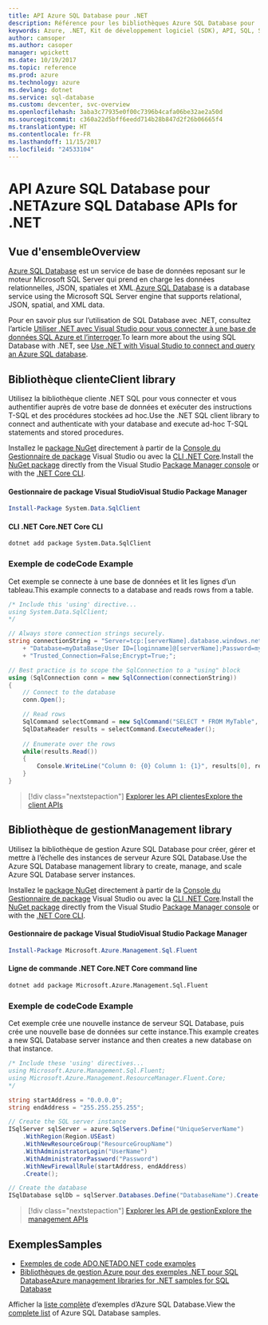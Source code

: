 ```yaml
---
title: API Azure SQL Database pour .NET
description: Référence pour les bibliothèques Azure SQL Database pour .NET
keywords: Azure, .NET, Kit de développement logiciel (SDK), API, SQL, SQL Database
author: camsoper
ms.author: casoper
manager: wpickett
ms.date: 10/19/2017
ms.topic: reference
ms.prod: azure
ms.technology: azure
ms.devlang: dotnet
ms.service: sql-database
ms.custom: devcenter, svc-overview
ms.openlocfilehash: 3aba3c77935e0f00c7396b4cafa06be32ae2a50d
ms.sourcegitcommit: c360a22d5bff6eedd714b28b847d2f26b06665f4
ms.translationtype: HT
ms.contentlocale: fr-FR
ms.lasthandoff: 11/15/2017
ms.locfileid: "24533104"
---
```

# <a name="azure-sql-database-apis-for-net"></a><span data-ttu-id="ed7c3-104">API Azure SQL Database pour .NET</span><span class="sxs-lookup"><span data-stu-id="ed7c3-104">Azure SQL Database APIs for .NET</span></span>

## <a name="overview"></a><span data-ttu-id="ed7c3-105">Vue d'ensemble</span><span class="sxs-lookup"><span data-stu-id="ed7c3-105">Overview</span></span>

<span data-ttu-id="ed7c3-106">[Azure SQL Database](https://docs.microsoft.com/azure/sql-database/sql-database-technical-overview) est un service de base de données reposant sur le moteur Microsoft SQL Server qui prend en charge les données relationnelles, JSON, spatiales et XML.</span><span class="sxs-lookup"><span data-stu-id="ed7c3-106">[Azure SQL Database](https://docs.microsoft.com/azure/sql-database/sql-database-technical-overview) is a database service using the Microsoft SQL Server engine that supports relational, JSON, spatial, and XML data.</span></span> 

<span data-ttu-id="ed7c3-107">Pour en savoir plus sur l’utilisation de SQL Database avec .NET, consultez l’article [Utiliser .NET avec Visual Studio pour vous connecter à une base de données SQL Azure et l’interroger](https://docs.microsoft.com/azure/sql-database/sql-database-connect-query-dotnet-visual-studio).</span><span class="sxs-lookup"><span data-stu-id="ed7c3-107">To learn more about the using SQL Database with .NET, see [Use .NET with Visual Studio to connect and query an Azure SQL database](https://docs.microsoft.com/azure/sql-database/sql-database-connect-query-dotnet-visual-studio).</span></span>

## <a name="client-library"></a><span data-ttu-id="ed7c3-108">Bibliothèque cliente</span><span class="sxs-lookup"><span data-stu-id="ed7c3-108">Client library</span></span>

<span data-ttu-id="ed7c3-109">Utilisez la bibliothèque cliente .NET SQL pour vous connecter et vous authentifier auprès de votre base de données et exécuter des instructions T-SQL et des procédures stockées ad hoc.</span><span class="sxs-lookup"><span data-stu-id="ed7c3-109">Use the .NET SQL client library to connect and authenticate with your database and execute ad-hoc T-SQL statements and stored procedures.</span></span>

<span data-ttu-id="ed7c3-110">Installez le [package NuGet]( https://www.nuget.org/packages/System.Data.SqlClient) directement à partir de la [Console du Gestionnaire de package](https://docs.microsoft.com/nuget/tools/package-manager-console) Visual Studio ou avec la [CLI .NET Core](https://docs.microsoft.com/dotnet/core/tools/dotnet-add-package).</span><span class="sxs-lookup"><span data-stu-id="ed7c3-110">Install the [NuGet package]( https://www.nuget.org/packages/System.Data.SqlClient) directly from the Visual Studio [Package Manager console](https://docs.microsoft.com/nuget/tools/package-manager-console) or with the [.NET Core CLI](https://docs.microsoft.com/dotnet/core/tools/dotnet-add-package).</span></span>

#### <a name="visual-studio-package-manager"></a><span data-ttu-id="ed7c3-111">Gestionnaire de package Visual Studio</span><span class="sxs-lookup"><span data-stu-id="ed7c3-111">Visual Studio Package Manager</span></span>

```powershell
Install-Package System.Data.SqlClient
```

#### <a name="net-core-cli"></a><span data-ttu-id="ed7c3-112">CLI .NET Core</span><span class="sxs-lookup"><span data-stu-id="ed7c3-112">.NET Core CLI</span></span>

```bash
dotnet add package System.Data.SqlClient
```

### <a name="code-example"></a><span data-ttu-id="ed7c3-113">Exemple de code</span><span class="sxs-lookup"><span data-stu-id="ed7c3-113">Code Example</span></span>

<span data-ttu-id="ed7c3-114">Cet exemple se connecte à une base de données et lit les lignes d’un tableau.</span><span class="sxs-lookup"><span data-stu-id="ed7c3-114">This example connects to a database and reads rows from a table.</span></span>

```csharp
/* Include this 'using' directive...
using System.Data.SqlClient;
*/

// Always store connection strings securely. 
string connectionString = "Server=tcp:[serverName].database.windows.net;" 
    + "Database=myDataBase;User ID=[loginname]@[serverName];Password=myPassword;"
    + "Trusted_Connection=False;Encrypt=True;";

// Best practice is to scope the SqlConnection to a "using" block
using (SqlConnection conn = new SqlConnection(connectionString))
{
    // Connect to the database
    conn.Open();

    // Read rows
    SqlCommand selectCommand = new SqlCommand("SELECT * FROM MyTable", conn);
    SqlDataReader results = selectCommand.ExecuteReader();
    
    // Enumerate over the rows
    while(results.Read())
    {
        Console.WriteLine("Column 0: {0} Column 1: {1}", results[0], results[1]);
    }
}
```

> [!div class="nextstepaction"]
> [<span data-ttu-id="ed7c3-115">Explorer les API clientes</span><span class="sxs-lookup"><span data-stu-id="ed7c3-115">Explore the client APIs</span></span>](/dotnet/api/overview/azure/sql/client)

## <a name="management-library"></a><span data-ttu-id="ed7c3-116">Bibliothèque de gestion</span><span class="sxs-lookup"><span data-stu-id="ed7c3-116">Management library</span></span>

<span data-ttu-id="ed7c3-117">Utilisez la bibliothèque de gestion Azure SQL Database pour créer, gérer et mettre à l’échelle des instances de serveur Azure SQL Database.</span><span class="sxs-lookup"><span data-stu-id="ed7c3-117">Use the Azure SQL Database management library to create, manage, and scale Azure SQL Database server instances.</span></span>

<span data-ttu-id="ed7c3-118">Installez le [package NuGet](https://www.nuget.org/packages/Microsoft.Azure.Management.Sql.Fluent/) directement à partir de la [Console du Gestionnaire de package](https://docs.microsoft.com/nuget/tools/package-manager-console) Visual Studio ou avec la [CLI .NET Core](https://docs.microsoft.com/dotnet/core/tools/dotnet-add-package).</span><span class="sxs-lookup"><span data-stu-id="ed7c3-118">Install the [NuGet package](https://www.nuget.org/packages/Microsoft.Azure.Management.Sql.Fluent/) directly from the Visual Studio [Package Manager console](https://docs.microsoft.com/nuget/tools/package-manager-console) or with the [.NET Core CLI](https://docs.microsoft.com/dotnet/core/tools/dotnet-add-package).</span></span>

#### <a name="visual-studio-package-manager"></a><span data-ttu-id="ed7c3-119">Gestionnaire de package Visual Studio</span><span class="sxs-lookup"><span data-stu-id="ed7c3-119">Visual Studio Package Manager</span></span>

```powershell
Install-Package Microsoft.Azure.Management.Sql.Fluent
``` 

#### <a name="net-core-command-line"></a><span data-ttu-id="ed7c3-120">Ligne de commande .NET Core</span><span class="sxs-lookup"><span data-stu-id="ed7c3-120">.NET Core command line</span></span>

```bash
dotnet add package Microsoft.Azure.Management.Sql.Fluent
```

### <a name="code-example"></a><span data-ttu-id="ed7c3-121">Exemple de code</span><span class="sxs-lookup"><span data-stu-id="ed7c3-121">Code Example</span></span>

<span data-ttu-id="ed7c3-122">Cet exemple crée une nouvelle instance de serveur SQL Database, puis crée une nouvelle base de données sur cette instance.</span><span class="sxs-lookup"><span data-stu-id="ed7c3-122">This example creates a new SQL Database server instance and then creates a new database on that instance.</span></span>

```csharp
/* Include these 'using' directives...
using Microsoft.Azure.Management.Sql.Fluent;
using Microsoft.Azure.Management.ResourceManager.Fluent.Core;
*/

string startAddress = "0.0.0.0";
string endAddress = "255.255.255.255";

// Create the SQL server instance
ISqlServer sqlServer = azure.SqlServers.Define("UniqueServerName")
    .WithRegion(Region.USEast)
    .WithNewResourceGroup("ResourceGroupName")
    .WithAdministratorLogin("UserName")
    .WithAdministratorPassword("Password")
    .WithNewFirewallRule(startAddress, endAddress)
    .Create();

// Create the database
ISqlDatabase sqlDb = sqlServer.Databases.Define("DatabaseName").Create();
```

> [!div class="nextstepaction"]
> [<span data-ttu-id="ed7c3-123">Explorer les API de gestion</span><span class="sxs-lookup"><span data-stu-id="ed7c3-123">Explore the management APIs</span></span>](/dotnet/api/overview/azure/sql/management)

## <a name="samples"></a><span data-ttu-id="ed7c3-124">Exemples</span><span class="sxs-lookup"><span data-stu-id="ed7c3-124">Samples</span></span>

- [<span data-ttu-id="ed7c3-125">Exemples de code ADO.NET</span><span class="sxs-lookup"><span data-stu-id="ed7c3-125">ADO.NET code examples</span></span>](/dotnet/framework/data/adonet/ado-net-code-examples)
- [<span data-ttu-id="ed7c3-126">Bibliothèques de gestion Azure pour des exemples .NET pour SQL Database</span><span class="sxs-lookup"><span data-stu-id="ed7c3-126">Azure management libraries for .NET samples for SQL Database</span></span>](/dotnet/azure/dotnet-sdk-azure-sql-database-samples)

<span data-ttu-id="ed7c3-127">Afficher la [liste complète](https://azure.microsoft.com/en-us/resources/samples/?platform=dotnet&term=sql+database) d’exemples d’Azure SQL Database.</span><span class="sxs-lookup"><span data-stu-id="ed7c3-127">View the [complete list](https://azure.microsoft.com/en-us/resources/samples/?platform=dotnet&term=sql+database) of Azure SQL Database samples.</span></span>

